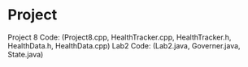 # Project
Project 8 Code: (Project8.cpp, HealthTracker.cpp, HealthTracker.h, HealthData.h, HealthData.cpp)
Lab2 Code: (Lab2.java, Governer.java, State.java)
